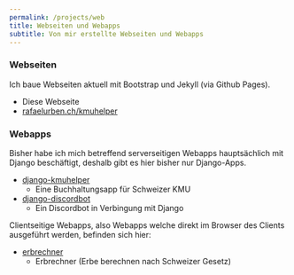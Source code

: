 ```yaml
---
permalink: /projects/web
title: Webseiten und Webapps
subtitle: Von mir erstellte Webseiten und Webapps
---
```


### Webseiten

Ich baue Webseiten aktuell mit Bootstrap und Jekyll (via Github Pages).

- Diese Webseite
- [rafaelurben.ch/kmuhelper](https://rafaelurben.ch/kmuhelper)

### Webapps

Bisher habe ich mich betreffend serverseitigen Webapps hauptsächlich mit Django beschäftigt, deshalb gibt es hier bisher nur Django-Apps.

- [django-kmuhelper](https://rafaelurben.ch/django-kmuhelper)
  - Eine Buchhaltungsapp für Schweizer KMU
- [django-discordbot](https://github.com/rafaelurben/django-discordbot)
  - Ein Discordbot in Verbingung mit Django

Clientseitige Webapps, also Webapps welche direkt im Browser des Clients ausgeführt werden, befinden sich hier:

- [erbrechner](https://rafaelurben.ch/erbrechner)
  - Erbrechner (Erbe berechnen nach Schweizer Gesetz)
